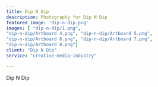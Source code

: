 ```yaml
---
title: Dip N Dip
description: Photography for Dip N Dip
featured_image: 'dip-n-dip.png'
images: [ "dip-n-dip/1.png", 
"dip-n-dip/Artboard 4.png", "dip-n-dip/Artboard 5.png", 
"dip-n-dip/Artboard 6.png", "dip-n-dip/Artboard 7.png", 
"dip-n-dip/Artboard 8.png"]
client: "Dip N Dip"
service: "creative-media-industry"

---
```

Dip N Dip
